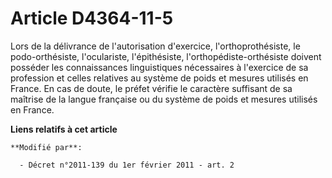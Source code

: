 # Article D4364-11-5

Lors de la délivrance de l'autorisation d'exercice, l'orthoprothésiste, le podo-orthésiste, l'oculariste, l'épithésiste,
l'orthopédiste-orthésiste doivent posséder les connaissances linguistiques nécessaires à l'exercice de sa profession et
celles relatives au système de poids et mesures utilisés en France. En cas de doute, le préfet vérifie le caractère suffisant
de sa maîtrise de la langue française ou du système de poids et mesures utilisés en France.

**Liens relatifs à cet article**

	**Modifié par**:

	  - Décret n°2011-139 du 1er février 2011 - art. 2
